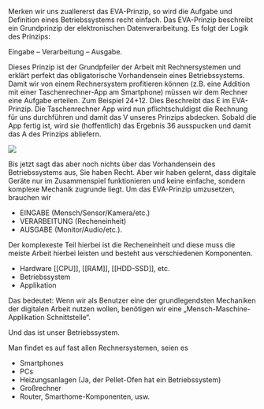 Merken wir uns zuallererst das EVA-Prinzip, so wird die Aufgabe und Definition eines Betriebssystems recht einfach. 
Das EVA-Prinzip beschreibt ein Grundprinzip der elektronischen Datenverarbeitung. Es folgt der Logik des Prinzips: 

Eingabe – Verarbeitung – Ausgabe. 

Dieses Prinzip ist der Grundpfeiler der Arbeit mit Rechnersystemen und erklärt perfekt das obligatorische Vorhandensein eines Betriebssystems. 
Damit wir von einem Rechnersystem profitieren können (z.B. eine Addition mit einer Taschenrechner-App am Smartphone) müssen wir dem Rechner eine Aufgabe erteilen. 
Zum Beispiel 24+12. Dies Beschreibt das E im EVA-Prinzip. 
Die Taschenrechner App wird nun pflichtschuldigst die Rechnung für uns durchführen und damit das V unseres Prinzips abdecken. 
Sobald die App fertig ist, wird sie (hoffentlich) das Ergebnis 36 ausspucken und damit das A des Prinzips abliefern.

![](http://www2.lumos-it.info/wp-content/uploads/2023/05/Bildschirmfoto-2023-05-17-um-09.18.52-300x186.png)

Bis jetzt sagt das aber noch nichts über das Vorhandensein des Betriebssystems aus, Sie haben Recht. 
Aber wir haben gelernt, dass digitale Geräte nur im Zusammenspiel funktionieren und keine einfache, sondern komplexe Mechanik zugrunde liegt. 
Um das EVA-Prinzip umzusetzen, brauchen wir 
- EINGABE (Mensch/Sensor/Kamera/etc.)
- VERARBEITUNG (Recheneinheit)
- AUSGABE (Monitor/Audio/etc.).

Der komplexeste Teil hierbei ist die Recheneinheit und diese muss die meiste Arbeit hierbei leisten und besteht aus verschiedenen Komponenten.

- Hardware [[CPU]], [[RAM]], [[HDD-SSD]], etc.
- Betriebssystem
- Applikation 

Das bedeutet: Wenn wir als Benutzer eine der grundlegendsten Mechaniken der digitalen Arbeit nutzen wollen, benötigen wir eine „Mensch-Maschine-Applikation Schnittstelle“.

Und das ist unser Betriebssystem.

Man findet es auf fast allen Rechnersystemen, seien es

- Smartphones
- PCs
- Heizungsanlagen (Ja, der Pellet-Ofen hat ein Betriebssystem)
- Großrechner
- Router, Smarthome-Komponenten, usw.